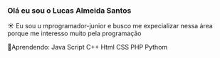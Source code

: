 ### Olá eu sou o Lucas Almeida Santos

☀️ Eu sou u mprogramador-junior e busco me expecializar nessa área porque me interesso muito pela programação

🫡Aprendendo: Java Script
            C++
            Html
            CSS
            PHP
            Pythom

            
